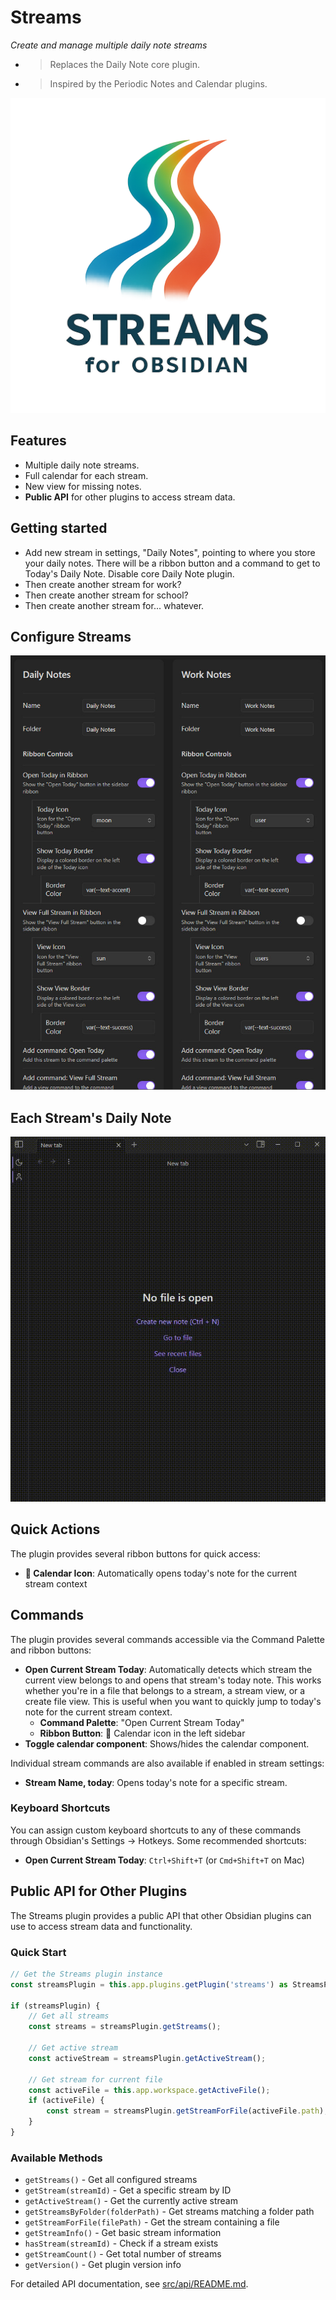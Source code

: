 # Streams

*Create and manage multiple daily note streams*

- > Replaces the Daily Note core plugin.
- > Inspired by the Periodic Notes and Calendar plugins.

![assets/logo-transparent](assets/logo-transparent.png)

## Features
- Multiple daily note streams.
- Full calendar for each stream.
- New view for missing notes.
- **Public API** for other plugins to access stream data.

## Getting started
- Add new stream in settings, "Daily Notes", pointing to where you store your daily notes. There will be a ribbon button and a command to get to Today's Daily Note. Disable core Daily Note plugin.
- Then create another stream for work?
- Then create another stream for school?
- Then create another stream for... whatever.

## Configure Streams
![Configure Streams](assets/demo-configure-streams.jpg)

## Each Stream's Daily Note
![Each Stream's Daily Note](assets/demo-today.gif)


## Quick Actions
The plugin provides several ribbon buttons for quick access:
- **📅 Calendar Icon**: Automatically opens today's note for the current stream context

## Commands
The plugin provides several commands accessible via the Command Palette and ribbon buttons:

- **Open Current Stream Today**: Automatically detects which stream the current view belongs to and opens that stream's today note. This works whether you're in a file that belongs to a stream, a stream view, or a create file view. This is useful when you want to quickly jump to today's note for the current stream context.
  - **Command Palette**: "Open Current Stream Today"
  - **Ribbon Button**: 📅 Calendar icon in the left sidebar
- **Toggle calendar component**: Shows/hides the calendar component.

Individual stream commands are also available if enabled in stream settings:
- **Stream Name, today**: Opens today's note for a specific stream.

### Keyboard Shortcuts
You can assign custom keyboard shortcuts to any of these commands through Obsidian's Settings → Hotkeys. Some recommended shortcuts:
- **Open Current Stream Today**: `Ctrl+Shift+T` (or `Cmd+Shift+T` on Mac)

## Public API for Other Plugins

The Streams plugin provides a public API that other Obsidian plugins can use to access stream data and functionality.

### Quick Start
```typescript
// Get the Streams plugin instance
const streamsPlugin = this.app.plugins.getPlugin('streams') as StreamsPlugin;

if (streamsPlugin) {
    // Get all streams
    const streams = streamsPlugin.getStreams();
    
    // Get active stream
    const activeStream = streamsPlugin.getActiveStream();
    
    // Get stream for current file
    const activeFile = this.app.workspace.getActiveFile();
    if (activeFile) {
        const stream = streamsPlugin.getStreamForFile(activeFile.path);
    }
}
```

### Available Methods
- `getStreams()` - Get all configured streams
- `getStream(streamId)` - Get a specific stream by ID
- `getActiveStream()` - Get the currently active stream
- `getStreamsByFolder(folderPath)` - Get streams matching a folder path
- `getStreamForFile(filePath)` - Get the stream containing a file
- `getStreamInfo()` - Get basic stream information
- `hasStream(streamId)` - Check if a stream exists
- `getStreamCount()` - Get total number of streams
- `getVersion()` - Get plugin version info

For detailed API documentation, see [src/api/README.md](src/api/README.md).